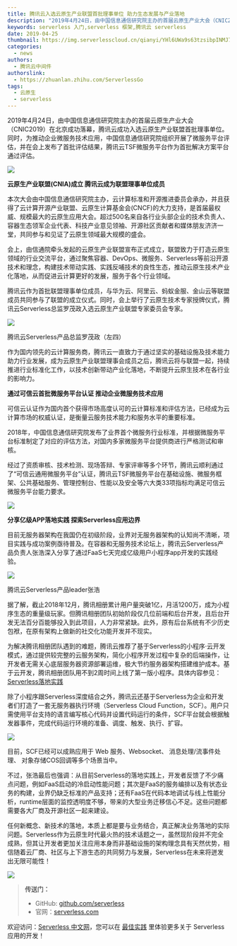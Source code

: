 ```yaml
---
title: 腾讯云入选云原生产业联盟首批理事单位 助力生态发展与产业落地
description: "2019年4月24日，由中国信息通信研究院主办的首届云原生产业大会（CNIC2019）在北京成功落幕，腾讯云成功入选云原生产业联盟首批理事单位"
keywords: serverless 入门,serverless 框架,腾讯云 serverless
date: 2019-04-25
thumbnail: https://img.serverlesscloud.cn/qianyi/YHl6UWa9s63tzsibpINMJ7rytkazY7g9zDjWnYAaOxgokibMvLQEibeiaIUDO9eJG15p1AyGI3ibzXiaS0aLXedw0Dqg.jpg
categories:
  - news
authors:
  - 腾讯云中间件
authorslink:
  - https://zhuanlan.zhihu.com/ServerlessGo
tags:
  - 云原生
  - serverless
---
```

​
2019年4月24日，由中国信息通信研究院主办的首届云原生产业大会（CNIC2019）在北京成功落幕，腾讯云成功入选云原生产业联盟首批理事单位。同时，为推动企业微服务技术应用，中国信息通信研究院组织开展了微服务平台评估，并在会上发布了首批评估结果，腾讯云TSF微服务平台作为首批解决方案平台通过评估。

![](https://img.serverlesscloud.cn/qianyi/YHl6UWa9s63tzsibpINMJ7rytkazY7g9zDjWnYAaOxgokibMvLQEibeiaIUDO9eJG15p1AyGI3ibzXiaS0aLXedw0Dqg.jpg)

**云原生产业联盟(CNIA)成立 腾讯云成为联盟理事单位成员**

本次大会由中国信息通信研究院主办，云计算标准和开源推进委员会承办，并且获得了云计算开源产业联盟、云原生计算基金会(CNCF)的大力支持，是首届最权威、规模最大的云原生应用大会。超过500名来自各行业头部企业的技术负责人、容器生态领军企业代表、科技产业意见领袖、开源社区贡献者和媒体朋友济济一堂，共同参与和见证了云原生领域最大规模的盛会。

会上，由信通院牵头发起的云原生产业联盟宣布正式成立，联盟致力于打造云原生领域的行业交流平台，通过聚焦容器、DevOps、微服务、Serverless等前沿开源技术和理念，构建技术带动实践、实践反哺技术的良性生态，推动云原生技术产业化落地，从而促进云计算更好的发展，服务于各个行业领域。

腾讯云作为首批联盟理事单位成员，与华为云、阿里云、蚂蚁金服、金山云等联盟成员共同参与了联盟的成立仪式。同时，会上举行了云原生技术专家授牌仪式，腾讯云Serverless总监罗茂政入选云原生产业联盟专家委员会专家。

![](https://img.serverlesscloud.cn/qianyi/YHl6UWa9s63tzsibpINMJ7rytkazY7g9z6bmCNsY8pMdWQA69hJL8yjrbL5vlghm8c0oocBB0GfC17VUhmn92RA.jpg)

腾讯云Serverless产品总监罗茂政（左四）

作为国内领先的云计算服务商，腾讯云一直致力于通过坚实的基础设施及技术能力助力行业发展，成为云原生产业联盟理事会成员之后，腾讯云将与联盟一起，持续推进行业标准化工作，以技术创新带动产业化落地，不断提升云原生技术在各行业的影响力。

**通过可信云首批微服务平台认证 推动企业微服务技术应用**

可信云认证作为国内首个获得市场高度认可的云计算标准和评估方法，已经成为云计算市场的权威认证，是衡量云服务技术能力和服务水平的重要标准。

2018年，中国信息通信研究院发布了业界首个微服务行业标准，并根据微服务平台标准制定了对应的评估方法，对国内多家微服务平台提供商进行严格测试和审核。

经过了资质审核、技术检测、现场答辩、专家评审等多个环节，腾讯云顺利通过了“可信云通用微服务平台”认证，腾讯云TSF微服务平台在基础设施、微服务框架、公共基础服务、管理控制台、性能以及安全等六大类33项指标均满足可信云微服务平台能力要求。

![](https://img.serverlesscloud.cn/qianyi/YHl6UWa9s63tzsibpINMJ7rytkazY7g9zPlY0wY3XiaZCHXLliae8yh4hQ7AMQPic0ISgqkYXHeMGEGljjIbwR9iaNg.jpg)

**分享亿级APP落地实践 探索Serverless应用边界**

目前无服务器架构在我国仍在初级阶段，业界对无服务器架构的认知尚不清晰，项目实践与成功案例亟待普及。在容器和无服务技术论坛上，腾讯云Serverless产品负责人张浩深入分享了通过FaaS七天完成亿级用户小程序app开发的实践经验。

![](https://img.serverlesscloud.cn/qianyi/YHl6UWa9s63tzsibpINMJ7rytkazY7g9zcjc4ZGzk5qFTAXExsZPquWXJ5IQ07XsbtZdVopCsLoO4NScZAwickYQ.jpg)

腾讯云Serverless产品leader张浩

据了解，截止2018年12月，腾讯相册累计用户量突破1亿，月活1200万，成为小程序生态的重量级玩家。但腾讯相册团队初始阶段仅几位前端和后台开发，且后台开发无法百分百能够投入到此项目，人力非常紧缺。此外，原有后台系统有不少历史包袱，在原有架构上做新的社交化功能开发并不现实。

为解决腾讯相册团队遇到的难题，腾讯云推荐了基于Serverless的小程序·云开发模式，通过提供较完整的云服务架构，简化小程序开发过程中复杂的后端操作，让开发者无需关心底层服务器资源部署运维，极大节约服务器架构搭建维护成本。基于云开发，腾讯相册团队用不到2周时间上线了第一版小程序。具体内容参见：[Serverless落地实践](https://mp.weixin.qq.com/s?__biz=Mzg4NzEyMzI1NQ==&mid=2247483714&idx=1&sn=01a88d88872e5899b5b5ac2f4ed5dbe7&scene=21#wechat_redirect)

除了小程序跟Serverless深度结合之外，腾讯云还基于Serverless为企业和开发者们打造了一套无服务器执行环境（Serverless Cloud Function，SCF）。用户只需使用平台支持的语言编写核心代码并设置代码运行的条件，SCF平台就会根据触发器事件，完成代码运行环境的准备、调度、触发、执行、扩容。

![](https://img.serverlesscloud.cn/qianyi/YHl6UWa9s63tzsibpINMJ7rytkazY7g9zNBblkWFicPD9dXEibSLz5ukoCOPfkngpNAjxib4ibONlVh87pc2xly1HiaA.jpg)

目前，SCF已经可以成熟应用于 Web 服务、Websocket、 消息处理/流事件处理、 对象存储COS回调等多个场景当中。

不过，张浩最后也强调：从目前Serverless的落地实践上，开发者反馈了不少痛点问题，例如FaaS启动的冷启动性能问题；其次是FaaS的服务编排以及有状态业务的构建，业界仍缺乏标准的产品支持；还有FaaS在代码本地调试与线上性能分析，runtime层面的监控透明度不够，带来的大型业务迁移信心不足。这些问题都需要各大厂商及开源社区一起来建设。

任何新概念、新技术的落地，本质上都是要与业务结合，真正解决业务落地的实际问题。Serverless作为云原生时代最火热的技术话题之一，虽然现阶段并不完全成熟，但其让开发者更加关注应用本身而非基础设施的架构理念具有天然优势，相信随着云厂商、社区与上下游生态的共同努力与发展，Serverless在未来将迸发出无限可能性！


![](https://img.serverlesscloud.cn/qianyi/YHl6UWa9s63tzsibpINMJ7rytkazY7g9zEEnqWS1n68LaA7KMUTIxz6RgiblTPJ6IOibJwicoLeTXTQFwmyCGeOCXw.jpg)

> **传送门：**
> - GitHub: [github.com/serverless](https://github.com/serverless/serverless/blob/master/README_CN.md) 
> - 官网：[serverless.com](https://serverless.com/)

欢迎访问：[Serverless 中文网](https://serverlesscloud.cn/)，您可以在 [最佳实践](https://serverlesscloud.cn/best-practice) 里体验更多关于 Serverless 应用的开发！

